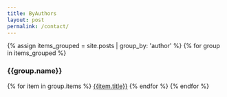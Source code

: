 ```yaml
---
title: ByAuthors
layout: post
permalink: /contact/
---
```


{% assign items_grouped = site.posts | group_by: 'author'  %}
{% for group in items_grouped %}
<h3>{{group.name}}</h3>
    {% for item in group.items %}
        <a href="{{post.url | prepend: site.baseurl}}">{{item.title}}</a>
    {% endfor %}
{% endfor %}
